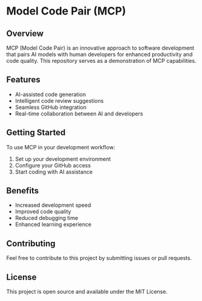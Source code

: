 # Model Code Pair (MCP)

## Overview
MCP (Model Code Pair) is an innovative approach to software development that pairs AI models with human developers for enhanced productivity and code quality. This repository serves as a demonstration of MCP capabilities.

## Features
- AI-assisted code generation
- Intelligent code review suggestions
- Seamless GitHub integration
- Real-time collaboration between AI and developers

## Getting Started
To use MCP in your development workflow:
1. Set up your development environment
2. Configure your GitHub access
3. Start coding with AI assistance

## Benefits
- Increased development speed
- Improved code quality
- Reduced debugging time
- Enhanced learning experience

## Contributing
Feel free to contribute to this project by submitting issues or pull requests.

## License
This project is open source and available under the MIT License.